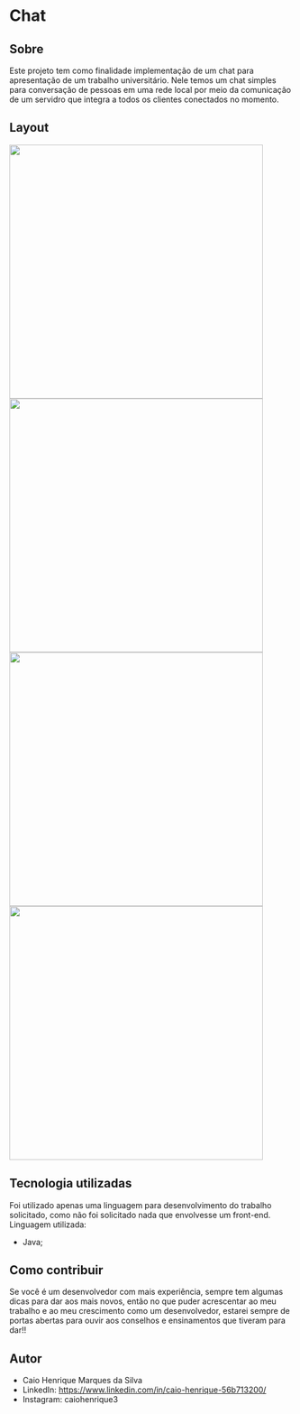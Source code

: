 # Chat

## Sobre
Este projeto tem como finalidade implementação de um chat para apresentação de
um trabalho universitário.
Nele temos um chat simples para conversação de pessoas em uma rede local por
meio da comunicação de um servidro que integra a todos os clientes conectados
no momento. 

## Layout
<img width="450" heigth="500" src="src/image/image1.png"> 
<img width="450" heigth="500" src="src/image/image2.png"> 
<img width="450" heigth="500" src="src/image/image3.png"> 
<img width="450" heigth="500" src="src/image/image4.png"> 

## Tecnologia utilizadas
Foi utilizado apenas uma linguagem para desenvolvimento do trabalho solicitado,
como não foi solicitado nada que envolvesse um front-end. Linguagem utilizada:
 
 - Java;

## Como contribuir
Se você é um desenvolvedor com mais experiência, sempre tem algumas dicas para dar aos mais novos,
então no que puder acrescentar ao meu trabalho e ao meu crescimento como um desenvolvedor, estarei 
sempre de portas abertas para ouvir aos conselhos e ensinamentos que tiveram para dar!!

## Autor 
 - Caio Henrique Marques da Silva
 - LinkedIn: https://www.linkedin.com/in/caio-henrique-56b713200/
 - Instagram: caiohenrique3
